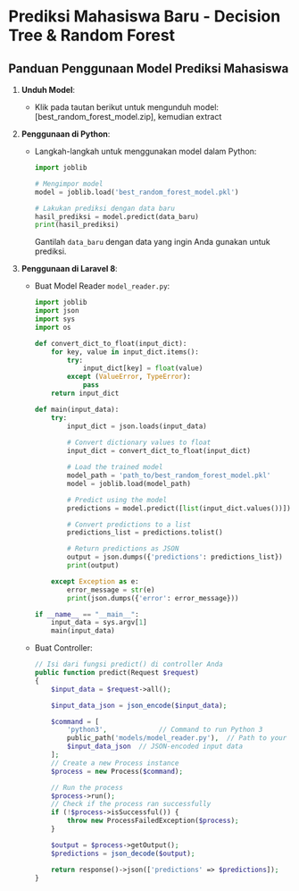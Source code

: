 # Prediksi Mahasiswa Baru - Decision Tree & Random Forest
## Panduan Penggunaan Model Prediksi Mahasiswa

1. **Unduh Model**:
   - Klik pada tautan berikut untuk mengunduh model: [best_random_forest_model.zip], kemudian extract

2. **Penggunaan di Python**:
   - Langkah-langkah untuk menggunakan model dalam Python:
   
     ```python
     import joblib

     # Mengimpor model
     model = joblib.load('best_random_forest_model.pkl')

     # Lakukan prediksi dengan data baru
     hasil_prediksi = model.predict(data_baru)
     print(hasil_prediksi)
     ```
     
     Gantilah `data_baru` dengan data yang ingin Anda gunakan untuk prediksi.

3. **Penggunaan di Laravel 8**:
   - Buat Model Reader `model_reader.py`:
   
     ```python
     import joblib
     import json
     import sys
     import os

     def convert_dict_to_float(input_dict):
         for key, value in input_dict.items():
             try:
                 input_dict[key] = float(value)
             except (ValueError, TypeError):
                 pass
         return input_dict

     def main(input_data):
         try:
             input_dict = json.loads(input_data)
            
             # Convert dictionary values to float
             input_dict = convert_dict_to_float(input_dict)

             # Load the trained model
             model_path = 'path_to/best_random_forest_model.pkl'
             model = joblib.load(model_path)

             # Predict using the model
             predictions = model.predict([list(input_dict.values())])

             # Convert predictions to a list
             predictions_list = predictions.tolist()

             # Return predictions as JSON
             output = json.dumps({'predictions': predictions_list})
             print(output)

         except Exception as e:
             error_message = str(e)
             print(json.dumps({'error': error_message}))

     if __name__ == "__main__":
         input_data = sys.argv[1]
         main(input_data)
     ```
   
   - Buat Controller:
   
     ```php
     // Isi dari fungsi predict() di controller Anda
     public function predict(Request $request)
     {
         $input_data = $request->all();

         $input_data_json = json_encode($input_data);

         $command = [
             'python3',             // Command to run Python 3
             public_path('models/model_reader.py'),  // Path to your Python script
             $input_data_json  // JSON-encoded input data
         ];
         // Create a new Process instance
         $process = new Process($command);

         // Run the process
         $process->run();
         // Check if the process ran successfully
         if (!$process->isSuccessful()) {
             throw new ProcessFailedException($process);
         }

         $output = $process->getOutput();
         $predictions = json_decode($output);

         return response()->json(['predictions' => $predictions]);
     }
     ```

